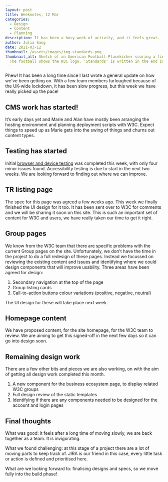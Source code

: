 ```yaml
---
layout: post
title: Weeknotes, 12 Mar
categories:
  - Design
  - Content
  - Planning
description: It has been a busy week of activity, and it feels great. 
author: Julia Sang
date: 2021-03-12
thumbnail: /assets/images/img-standards.png
thumbnail_alt: Sketch of an American Football Placekicker scoring a field goal.
  The football shows the W3C logo. 'Standards' is written in the end zone.
---
```

Phew! It has been a long time since I last wrote a general update on how we've been getting on. With a few team members furloughed because of the UK-wide lockdown, it has been slow progress, but this week we have really picked up the pace!

## CMS work has started!

It’s early days yet and Marie and Alan have mostly been arranging the hosting environment and planning deployment scripts with W3C. Expect things to speed up as Marie gets into the swing of things and churns out content types.

## Testing has started

Initial [browser and device testing](/updates/browser-testing-round1/) was completed this week, with only four minor issues found. Accessibility testing is due to start in the next two weeks. We are looking forward to finding out where we can improve.

## TR listing page

The spec for this page was agreed a few weeks ago. This week we finally finished the UI design for it too. It has been sent over to W3C for comments and we will be sharing it soon on this site. This is such an important set of content for W3C and users, we have really taken our time to get it right.

## Group pages

We know from the W3C team that there are specific problems with the current Group pages on the site. Unfortunately, we don't have the time in the project to do a full redesign of these pages. Instead we focussed on reviewing the existing content and issues and identifying where we could design components that will improve usability. Three areas have been agreed for design:

1. Secondary navigation at the top of the page
2. Group listing cards 
3. Call-to-action buttons colour variations (positive, negative, neutral)

The UI design for these will take place next week.

## Homepage content

We have proposed content, for the site homepage, for the W3C team to review. We are aiming to get this signed-off in the next few days so it can go into design soon.

## Remaining design work

There are a few other bits and pieces we are also working, on with the aim of getting all design work completed this month.

1. A new component for the business ecosystem page, to display related W3C groups
2. Full design review of the static templates
3. Identifying if there are any components needed to be designed for the account and login pages 

## Final thoughts

What was good: it feels after a long time of moving slowly, we are back together as a team. It is invigorating. 

What we found challenging: at this stage of a project there are a lot of moving parts to keep track of. JIRA is our friend in this case, every little task or action is defined and prioritised here. 

What are we looking forward to: finalising designs and specs, so we move fully into the build phase! 
